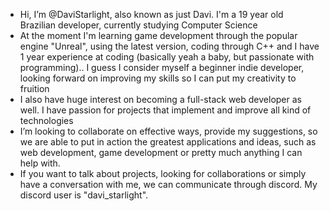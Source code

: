 - Hi, I’m @DaviStarlight, also known as just Davi. I'm a 19 year old Brazilian developer, currently studying Computer Science
- At the moment I'm learning game development through the popular engine "Unreal", using the latest version, coding through C++ and I have 1 year experience at coding (basically yeah a baby, but passionate with programming).. I guess I consider myself a beginner indie developer, looking forward on improving my skills so I can put my creativity to fruition
- I also have huge interest on becoming a full-stack web developer as well. I have passion for projects that implement and improve all kind of technologies
- I’m looking to collaborate on effective ways, provide my suggestions, so we are able to put in action the greatest applications and ideas, such as web development, game development or pretty much anything I can help with.
- If you want to talk about projects, looking for collaborations or simply have a conversation with me, we can communicate through discord. My discord user is "davi_starlight".

